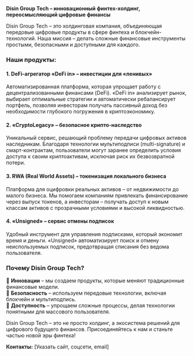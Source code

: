 **Disin Group Tech – инновационный финтех-холдинг, переосмысляющий цифровые финансы**  

Disin Group Tech – это холдинговая компания, объединяющая передовые цифровые продукты в сфере финтеха и блокчейн-технологий. Наша миссия – делать сложные финансовые инструменты простыми, безопасными и доступными для каждого.  

### **Наши продукты:**  

#### **1. DeFi-агрегатор «DeFi in» – инвестиции для «ленивых»**  
Автоматизированная платформа, которая упрощает работу с децентрализованными финансами (DeFi). «DeFi in» анализирует рынок, выбирает оптимальные стратегии и автоматически ребалансирует портфель, позволяя инвесторам получать пассивный доход без необходимости глубокого погружения в криптоэкономику.  

#### **2. «CryptoLegacy» – безопасное крипто-наследство**  
Уникальный сервис, решающий проблему передачи цифровых активов наследникам. Благодаря технологии мультиподписи (multi-signature) и смарт-контрактам, пользователи могут заранее определить условия доступа к своим криптоактивам, исключая риск их безвозвратной потери.  

#### **3. RWA (Real World Assets) – токенизация локального бизнеса**  
Платформа для оцифровки реальных активов – от недвижимости до малого бизнеса. Мы помогаем компаниям привлекать финансирование через выпуск токенов, а инвесторам – получать доступ к новым классам активов с прозрачными условиями и высокой ликвидностью.  

#### **4. «Unsigned» – сервис отмены подписок**  
Удобный инструмент для управления подписками, который экономит время и деньги. «Unsigned» автоматизирует поиск и отмену неиспользуемых подписок, предотвращая списания без ведома пользователя.  

### **Почему Disin Group Tech?**  
🔹 **Инновации** – мы создаем продукты, которые меняют традиционные финансовые модели.  
🔹 **Безопасность** – используем передовые технологии, включая блокчейн и мультиподпись.  
🔹 **Доступность** – упрощаем сложные процессы, делая технологии понятными для массового пользователя.  

Disin Group Tech – это не просто холдинг, а экосистема решений для цифрового будущего финансов. Присоединяйтесь к нам и станьте частью новой эры финтеха!  

**Контакты:** [Указать сайт, соцсети, email]
